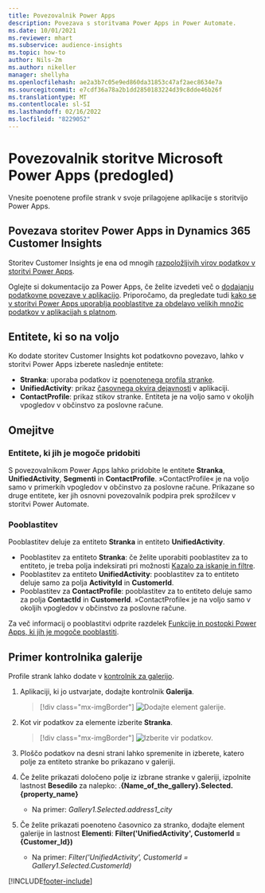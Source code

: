 ```yaml
---
title: Povezovalnik Power Apps
description: Povezava s storitvama Power Apps in Power Automate.
ms.date: 10/01/2021
ms.reviewer: mhart
ms.subservice: audience-insights
ms.topic: how-to
author: Nils-2m
ms.author: nikeller
manager: shellyha
ms.openlocfilehash: ae2a3b7c05e9ed860da31853c47af2aec8634e7a
ms.sourcegitcommit: e7cdf36a78a2b1dd2850183224d39c8dde46b26f
ms.translationtype: MT
ms.contentlocale: sl-SI
ms.lasthandoff: 02/16/2022
ms.locfileid: "8229052"
---
```

# <a name="microsoft-power-apps-connector-preview"></a>Povezovalnik storitve Microsoft Power Apps (predogled)

Vnesite poenotene profile strank v svoje prilagojene aplikacije s storitvijo Power Apps.

## <a name="connect-power-apps-and-dynamics-365-customer-insights"></a>Povezava storitev Power Apps in Dynamics 365 Customer Insights

Storitev Customer Insights je ena od mnogih [razpoložljivih virov podatkov v storitvi Power Apps](/powerapps/maker/canvas-apps/working-with-data-sources).

Oglejte si dokumentacijo za Power Apps, če želite izvedeti več o [dodajanju podatkovne povezave v aplikacijo](/powerapps/maker/canvas-apps/add-data-connection). Priporočamo, da pregledate tudi [kako se v storitvi Power Apps uporablja pooblastitve za obdelavo velikih množic podatkov v aplikacijah s platnom](/powerapps/maker/canvas-apps/delegation-overview).

## <a name="available-entities"></a>Entitete, ki so na voljo

Ko dodate storitev Customer Insights kot podatkovno povezavo, lahko v storitvi Power Apps izberete naslednje entitete:

- **Stranka**: uporaba podatkov iz [poenotenega profila stranke](customer-profiles.md).
- **UnifiedActivity**: prikaz [časovnega okvira dejavnosti](activities.md) v aplikaciji.
- **ContactProfile**: prikaz stikov stranke. Entiteta je na voljo samo v okoljih vpogledov v občinstvo za poslovne račune.

## <a name="limitations"></a>Omejitve

### <a name="retrievable-entities"></a>Entitete, ki jih je mogoče pridobiti

S povezovalnikom Power Apps lahko pridobite le entitete **Stranka**, **UnifiedActivity**, **Segmenti** in **ContactProfile**. »ContactProfile« je na voljo samo v primerkih vpogledov v občinstvo za poslovne račune. Prikazane so druge entitete, ker jih osnovni povezovalnik podpira prek sprožilcev v storitvi Power Automate.

### <a name="delegation"></a>Pooblastitev

Pooblastitev deluje za entiteto **Stranka** in entiteto **UnifiedActivity**. 

- Pooblastitev za entiteto **Stranka**: če želite uporabiti pooblastitev za to entiteto, je treba polja indeksirati pri možnosti [Kazalo za iskanje in filtre](search-filter-index.md).  
- Pooblastitev za entiteto **UnifiedActivity**: pooblastitev za to entiteto deluje samo za polja **ActivityId** in **CustomerId**.  
- Pooblastitev za **ContactProfile**: pooblastitev za to entiteto deluje samo za polja **ContactId** in **CustomerId**. »ContactProfile« je na voljo samo v okoljih vpogledov v občinstvo za poslovne račune.

Za več informacij o pooblastitvi odprite razdelek [Funkcije in postopki Power Apps, ki jih je mogoče pooblastiti](/powerapps/maker/canvas-apps/delegation-overview). 

## <a name="example-gallery-control"></a>Primer kontrolnika galerije

Profile strank lahko dodate v [kontrolnik za galerijo](/powerapps/maker/canvas-apps/add-gallery).

1. Aplikaciji, ki jo ustvarjate, dodajte kontrolnik **Galerija**.

    > [!div class="mx-imgBorder"]
    > ![Dodajte element galerije.](media/connector-powerapps9.png "Dodajte element galerije.")

2. Kot vir podatkov za elemente izberite **Stranka**.

    > [!div class="mx-imgBorder"]
    > ![Izberite vir podatkov.](media/choose-datasource-powerapps.png "Izberite vir podatkov.")

3. Ploščo podatkov na desni strani lahko spremenite in izberete, katero polje za entiteto stranke bo prikazano v galeriji.

4. Če želite prikazati določeno polje iz izbrane stranke v galeriji, izpolnite lastnost **Besedilo** za nalepko: .**{Name_of_the_gallery}.Selected.{property_name}**  
    - Na primer: _Gallery1.Selected.address1_city_

5. Če želite prikazati poenoteno časovnico za stranko, dodajte element galerije in lastnost **Elementi**: **Filter('UnifiedActivity', CustomerId = {Customer_Id})**  
    - Na primer: _Filter('UnifiedActivity', CustomerId = Gallery1.Selected.CustomerId)_


[!INCLUDE[footer-include](../includes/footer-banner.md)]
